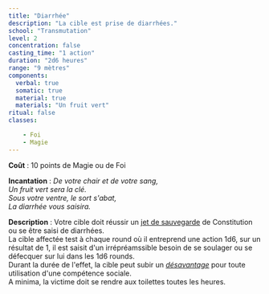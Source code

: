 ```yaml
---
title: "Diarrhée"
description: "La cible est prise de diarrhées."
school: "Transmutation"
level: 2
concentration: false
casting_time: "1 action"
duration: "2d6 heures"
range: "9 mètres"
components:
  verbal: true
  somatic: true
  material: true
  materials: "Un fruit vert"
ritual: false
classes:

    - Foi
    - Magie  
---
```

**Coût** : 10 points de Magie ou de Foi

**Incantation** : *De votre chair et de votre sang,*   
*Un fruit vert sera la clé.*   
*Sous votre ventre, le sort s'abat,*   
*La diarrhée vous saisira.*   

**Description** : Votre cible doit réussir un [jet de sauvegarde](/utiliser-les-caracteristiques/#jets-de-sauvegarde) de Constitution ou se être saisi de diarrhées.  
La cible affectée test à chaque round où il entreprend une action 1d6, sur un résultat de 1, il est saisit d'un irrépréamssible besoin de se soulager ou se défecquer sur lui dans les 1d6 rounds.     
Durant la durée de l'effet, la cible peut subir un [_désavantage_](/utiliser-les-caracteristiques/#avantage-et-desavantage) pour toute utilisation d'une compétence sociale.  
A minima, la victime doit se rendre aux toilettes toutes les heures.   
 
